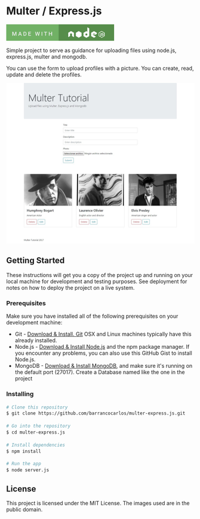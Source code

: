 # Multer / Express.js

![Alt Text](https://github.com/barrancocarlos/multer-express.js/blob/master/public/images/node.jpg)

Simple project to serve as guidance for uploading files using node.js, express.js, multer and mongodb.

You can use the form to upload profiles with a picture. You can create, read, update and delete the profiles.

![Alt Text](https://github.com/barrancocarlos/multer-express.js/blob/master/public/images/multer-capture.jpg)

## Getting Started

These instructions will get you a copy of the project up and running on your local machine for development and testing purposes. See deployment for notes on how to deploy the project on a live system.

### Prerequisites

Make sure you have installed all of the following prerequisites on your development machine:

* Git - [Download & Install. Git](http://github.com) OSX and Linux machines typically have this already installed.
* Node.js - [Download & Install Node.js](https://nodejs.org/en/download/) and the npm package manager. If you encounter any problems, you can also use this GitHub Gist to install Node.js.
* MongoDB - [Download & Install MongoDB](https://docs.mongodb.com/manual/installation/), and make sure it's running on the default port (27017). Create a Database named like the one in the project

### Installing

```bash
# Clone this repository
$ git clone https://github.com/barrancocarlos/multer-express.js.git

# Go into the repository
$ cd multer-express.js

# Install dependencies
$ npm install

# Run the app
$ node server.js
```

## License

This project is licensed under the MIT License.
The images used are in the public domain.
